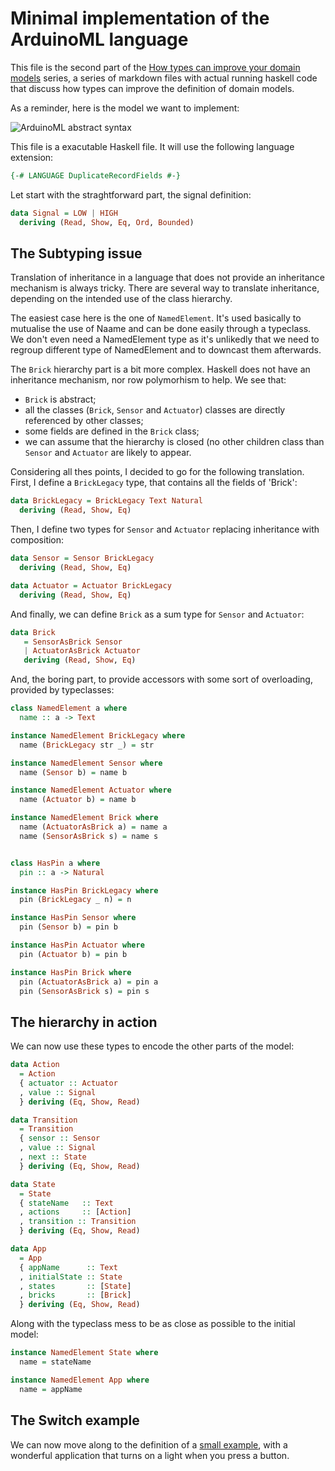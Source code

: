 # Minimal implementation of the ArduinoML language

This file is the second part of the
[How types can improve your domain models][readme] series, a series of
markdown files with actual running haskell code that discuss how types
can improve the definition of domain models.

As a reminder, here is the model we want to implement:

![ArduinoML abstract syntax][classDiagram]

This file is a exacutable Haskell file. It will use the following language
extension:

```haskell
{-# LANGUAGE DuplicateRecordFields #-}
```

<!--
```haskell
module ArduinoML.Minimal.Model where

import Data.Text (Text)
import Numeric.Natural
```
-->


Let start with the straghtforward part, the signal definition:

```haskell
data Signal = LOW | HIGH
  deriving (Read, Show, Eq, Ord, Bounded)
```

## The Subtyping issue

Translation of inheritance in a language that does not provide an inheritance
mechanism is always tricky.
There are several way to translate inheritance, depending on the intended use
of the class hierarchy.

The easiest case here is the one of `NamedElement`. It's used basically to
mutualise the use of Naame and can be done easily through a typeclass.
We don't even need a NamedElement type as it's unlikedly that we need to
regroup different type of NamedElement and to downcast them afterwards.

The `Brick` hierarchy part is a bit more complex. Haskell does not have an
inheritance mechanism, nor row polymorhism to help.
We see that:
- `Brick` is abstract;
- all the classes (`Brick`, `Sensor` and `Actuator`) classes are directly
  referenced by other classes;
- some fields are defined in the `Brick` class;
- we can assume that the hierarchy is closed (no other children class than
  `Sensor` and `Actuator` are likely to appear.

Considering all thes points, I decided to go for the following translation.
First, I define a `BrickLegacy` type, that contains all the fields of 'Brick':

```haskell
data BrickLegacy = BrickLegacy Text Natural
  deriving (Read, Show, Eq)
```

Then, I define two types for `Sensor` and `Actuator` replacing inheritance with
composition:

```haskell
data Sensor = Sensor BrickLegacy
  deriving (Read, Show, Eq)

data Actuator = Actuator BrickLegacy
  deriving (Read, Show, Eq)
```

And finally, we can define `Brick` as a sum type for `Sensor` and `Actuator`:

```haskell
data Brick
   = SensorAsBrick Sensor
   | ActuatorAsBrick Actuator
   deriving (Read, Show, Eq)
```

And, the boring part, to provide accessors with some sort of overloading,
provided by typeclasses:

```haskell
class NamedElement a where
  name :: a -> Text

instance NamedElement BrickLegacy where
  name (BrickLegacy str _) = str

instance NamedElement Sensor where
  name (Sensor b) = name b

instance NamedElement Actuator where
  name (Actuator b) = name b

instance NamedElement Brick where
  name (ActuatorAsBrick a) = name a
  name (SensorAsBrick s) = name s


class HasPin a where
  pin :: a -> Natural

instance HasPin BrickLegacy where
  pin (BrickLegacy _ n) = n

instance HasPin Sensor where
  pin (Sensor b) = pin b

instance HasPin Actuator where
  pin (Actuator b) = pin b

instance HasPin Brick where
  pin (ActuatorAsBrick a) = pin a
  pin (SensorAsBrick s) = pin s
```

## The hierarchy in action

We can now use these types to encode the other parts of the model:

```haskell
data Action
  = Action
  { actuator :: Actuator
  , value :: Signal
  } deriving (Eq, Show, Read)

data Transition
  = Transition
  { sensor :: Sensor
  , value :: Signal
  , next :: State
  } deriving (Eq, Show, Read)

data State
  = State
  { stateName   :: Text
  , actions     :: [Action]
  , transition :: Transition
  } deriving (Eq, Show, Read)

data App
  = App
  { appName      :: Text
  , initialState :: State
  , states       :: [State]
  , bricks       :: [Brick]
  } deriving (Eq, Show, Read)
```

Along with the typeclass mess to be as close as possible to the initial
model:

```haskell
instance NamedElement State where
  name = stateName

instance NamedElement App where
  name = appName
```

## The Switch example

We can now move along to the definition of a [small example][], with a
wonderful application that turns on a light when you press a button.

[readme]: ../../../..
[classDiagram]: https://raw.githubusercontent.com/mosser/ArduinoML-kernel/master/kernels/uml/ArduinoML.png
[small example]: Example.md
